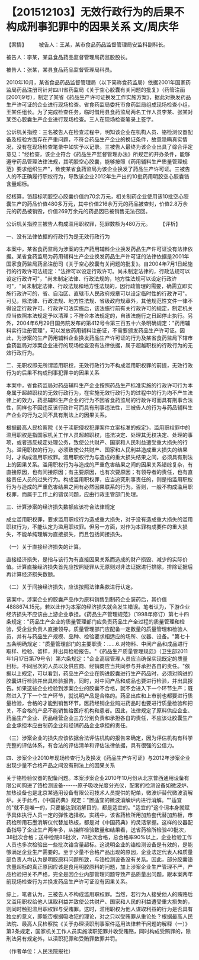 # 【201512103】无效行政行为的后果不构成刑事犯罪中的因果关系 文/周庆华

【案情】 　　被告人：王某，某市食品药品监督管理局安监科副科长。

被告人：李某，某县食品药品监督管理局药监股股长。

被告人：张某，某县食品药品监督管理局科员。

2010年10月，某省食品药品监督管理局（以下简称食药监局）依据2001年国家药监局药品注册司针对四川省药监局《关于空心胶囊有关问题的批复》（药管注函\[2001\]9号），制定了某省《药品生产许可证换发工作实施方案》，据此对换发药品生产许可证的企业进行现场检查。省食药监局委托市食药监局组成现场检查小组，王某任组长。为了完成检查任务，临时借用县食药监局两名工作人员李某、张某对某空心胶囊生产企业进行现场检查。三人在现场检查笔录上签字。

公诉机关指控：三名被告人在检查过程中，明知该企业在机构人员、铬检测仪器配备及校验方面存在严重问题，不符合药品生产企业的换证条件，故意隐瞒真实情况，没有在现场检查笔录中如实予以记录。三被告人最终为该企业出具了综合评定意见："经检查，该企业符合《药品生产监督管理办法》所规定的开办条件，能够遵守药品管理法律法规，其明胶空心胶囊，能够按照《药用辅料生产质量管理规范》要求组织生产"，致使某省食药监局为该企业换发了药品生产许可证。三被告人的不正确履行职权行为，导致该企业2012年生产出的10批药用明胶空心胶囊铬含量超标。

经核算，铬超标明胶空心胶囊价值约70余万元，相关制药企业使用该10批空心胶囊生产的药品价值480多万元，其中价值216余万元的药品被查封，价值2.8万余元的药品被销毁，价值269万余元的药品因已被销售无法召回。

公诉机关指控三被告人构成滥用职权罪，犯罪数额为480万元。 　　【评析】

一、没有法律依据的行政行为是无效行政行为

本案中，某省食药监局为涉案的生产药用辅料企业换发药品生产许可证没有法律依据。某省食药监局为药用辅料生产企业换发药品生产许可证的法律依据是2001年国家食药监局药品注册司《关于空心胶囊有关问题的批复》。自2004年7月1日起施行的行政许可法规定："法律可以设定行政许可。尚未制定法律的，行政法规可以设定行政许可"，"尚未制定法律、行政法规的，地方性法规可以设定行政许可"，"尚未制定法律、行政法规和地方性法规的，因行政管理的需要，确需立即实施行政许可的，省、自治区、直辖市人民政府规章可以设定临时性的行政许可"。可见，除法律、行政法规、地方性法规、省级政府规章外，其他规范性文件一律不得设定行政许可。行政许可法实施后，该法施行前有关行政许可的规定，制定机关应当依照本法规定予以清理；不符合本法规定的，自该法施行之日起停止执行。另外，2004年6月29日国务院发布的第412号令第三百五十六条明确规定："药用辅料实行注册管理"，可以发放药用辅料注册证，不需要颁发药品生产许可证。因此，为涉案的生产药用辅料企业换发药品生产许可证的行为及某省食药监局下辖市食药监局对涉案企业进行的现场检查没有法律依据，属于超越职权的行政行为的无效行政行为。

二、无职权即无所谓滥用职权，无效行政行为不构成滥用职权罪的前提，无效行政行为的后果不构成刑事犯罪中的因果关系

本案中，省食药监局对药品辅料生产企业按照药品生产标准实施的行政许可行为本身属于超越职权的无效行政行为，在实施无效行政行为的过程中的行为均不产生法律上的效力，药品辅料生产企业的行为不因省食药监局的行政许可而具有刑事合法性，同样也不因违反该行政许可而具有刑事违法性，三被告人的行为与药品辅料生产企业的行为之间不具有刑法上的因果关系。

根据最高人民检察院《关于渎职侵权犯罪案件立案标准的规定》，滥用职权罪中的滥用职权是指国家机关工作人员超越职权，违法决定、处理其无权决定、处理的事项，或者违反规定处理公务，致使公共财产、国家和人民利益遭受重大损失的行为。滥用职权的行为，必须致使公共财产、国家和人民利益造成重大损失的结果时，才构成滥用职权罪。滥用职权行为与造成的重大损失结果之间，必须具有刑法上的因果关系。滥用职权行为与造成的严重危害结果之间的因果关系错综复杂，有直接原因，也有间接原因；有主要原因，也有次要原因；有领导者的责任，也有直接责任人员的过失行为。构成滥用职权罪，应当追究刑事责任的，则是指滥用职权行为与造成的严重危害结果之间有必然因果联系的行为。否则，一般不构成滥用职权罪，而属于工作上的错误问题，应由行政主管部门处理。

三、计算涉案的经济损失数额应该符合法律规定

成立滥用职权罪，要求滥用职权行为造成重大损失，对于没有造成重大损失的滥用职权行为，不能认定为滥用职权罪。但另一方面，对作为本罪构成要件的重大损失，不能单纯理解为直接损失，而且包括间接损失。

（一）关于直接经济损失的计算。

直接经济损失，是指与该行为有直接因果关系而造成的财产损毁、减少的实际价值。计算直接经济损失首先应按照疑罪从无原则对非法证据进行排除，排除证据后再计算经济损失数额。

（二）关于间接经济损失，应该按照法律条款进行认定。

该案中，涉案企业的胶囊产品作为原料销售到制药企业装药后，其价值4888674.15元，若以此作为本案的经济损失就会发生错误。笔者认为，下游企业经济损失不应该由上游企业承担。《药品生产管理规范》（1998年修订）第七十四条规定："药品生产企业的质量管理部门应负责药品生产全过程的质量管理和检验，受企业负责人直接领导。质量管理部门应配备一定数量的质量管理和检验人员，并有与药品生产规模、品种、检验要求相适应的场所、仪器、设备。"第七十五条明确规定："质量管理部门的主要职责：......6.对物料、中间产品和成品进行取样、检验、留样，并出具检验报告。"《药品生产质量管理规范》（卫生部2011年1月17日第79号令）第六条规定："企业高层管理人员应当确保实现既定的质量目标，不同层次的人员以及供应商、经销商应当共同参与并承担各自的责任。"依据以上规定，可以看到，药品生产企业在购进胶囊进行生产药品时，必须对购进的胶囊进行检验并出具检验报告，同时，对中间产品和成品也要进行检验，并出具报告。如果这些企业检验到涉案企业的胶囊不合格，就不会进入下一个环节生产；既然进入了下一个生产环节，就说明产品是合格的。药品出库和上市前也都要进行质量检验，合格的才能到销售环节。医药经销企业购进药品时也要进行质量检验和把关，不合格的产品不能销售给医疗机构和患者。因此，法律规定了原料供应企业、药品生产企业、药品经营企业三方分别负责和承担各自的责任，不应该让胶囊生产企业承担本应由制药企业和经销药品企业承担的责任。

（三）涉案企业的损失应该依据合法评估机构的报告来确定，因为评估机构有科学完整的评估体系，有合法的评估清单和评估法律依据，具有很强的公信力。

四、涉案企业2010年现场检查行为及换发《药品生产许可证》与2012年涉案企业出现少量不合格产品之间没有刑法上的因果关系

关于铬检验仪器的配备问题。本案涉案企业2010年10月份从北京普西通用设备有限公司购进了铬检测设备------原子吸收光度分光仪，配套的检测设备如微波炉、加热设备也是北京某通用设备有限公司技术人员提供的配单，微波炉替代微波消解炉。关于此点，《中国药典》规定："置适宜的微波消解炉内进行消解。""适宜的"就不是唯一的，只要能达到消解目的，都是适宜的。"适宜的"这个词本身就赋予具体执行人员一定的弹性选择权。实践中，该省药检所用加热套代替加热板，市药检所用石墨消解仪代替加热板，都是对《中国药典》的灵活掌握。这样的仪器配备指导了企业生产两年多，从抽样检验数量和结果看，送省药检所检验40批次，38批次合格；送中检院86批次，78批次合格，总合格率90%以上，企业检验工作人员也多次检验出一些批次铬含量超标。这说明企业的铬检测设备是有效的，是能够满足企业生产需要的。至于少量不合格产品出现的原因，企业法定代表人和质量部负责人均认为是明胶原料问题所致，与铬检测设备没有关系。因此，部分胶囊铬含量超标的真正原因应该是食用明胶原料的问题，加上涉案企业生产管理不严，产品检验把关不严格，完全是因企业内部管理问题导致产品质量出问题，跟本案两年前现场检查行为并换发药品生产许可证没有因果关系。

综上，笔者认为，三被告人不构成滥用职权罪。当然，若行为人接受他人的贿赂后又滥用职权给他人谋取利益并致使公共财产、国家和人民的利益遭受重大损失的，则同时触犯滥用职权罪与受贿罪。这时，滥用职权为他人谋取利益的行为是否具有独立的意义，即能否根据吸收犯的理论，对之只以受贿罪从重论处？根据最高人民法院、最高人民检察院《关于办理渎职刑事案件适用法律若干问题的解释（一）》第3条规定，国家机关工作人员实施渎职犯罪并收受贿赂，同时构成受贿罪的，除刑法另有规定外，以渎职犯罪和受贿罪数罪并罚。

（作者单位：人民法院报社）